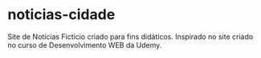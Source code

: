 # noticias-cidade
Site de Notícias Fictício criado para fins didáticos. Inspirado no site criado no curso de Desenvolvimento WEB da Udemy.

